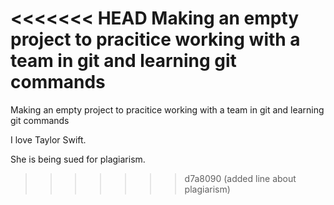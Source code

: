<<<<<<< HEAD
Making an empty project to pracitice working with a team in git and learning git commands
=======
Making an empty project to pracitice working with a team in git and learning git commands

I love Taylor Swift.

She is being sued for plagiarism.
>>>>>>> d7a8090 (added line about plagiarism)
